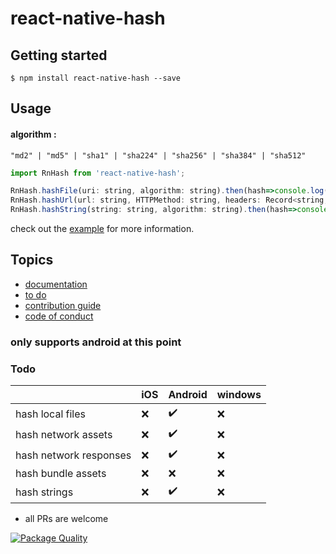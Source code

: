 # react-native-hash

## Getting started

`$ npm install react-native-hash --save`

## Usage

#### algorithm : 
`"md2" | "md5" | "sha1" | "sha224" | "sha256" | "sha384" | "sha512"`

```javascript
import RnHash from 'react-native-hash';

RnHash.hashFile(uri: string, algorithm: string).then(hash=>console.log(hash)).catch(e=>console.log(e));
RnHash.hashUrl(url: string, HTTPMethod: string, headers: Record<string, string>, algorithm: string).then(hash=>console.log(hash)).catch(e=>console.log(e));
RnHash.hashString(string: string, algorithm: string).then(hash=>console.log(hash)).catch(e=>console.log(e));
```
check out the [example](https://github.com/Drazail/react-native-hash/blob/6548c12f61d968aa4c647a1c98f06ca31e591381/example/App.js#L47-L54) for more information.

## Topics

* [documentation](https://github.com/Drazail/react-native-hash/wiki/Documentation)
* [to do](https://github.com/Drazail/react-native-hash/wiki/To-Do)
* [contribution guide](https://github.com/Drazail/react-native-hash/wiki/Contribution-Guide)
* [code of conduct](https://github.com/Drazail/react-native-hash/wiki/Code-of-Conduct)


### only supports android at this point

### Todo
|  |iOS |Android|windows|
|--|----|-------|-------|
|hash local files|:x:|:heavy_check_mark: |:x:|
|hash network assets|:x:|:heavy_check_mark: |:x:|
|hash network responses|:x:|:heavy_check_mark:|:x:|
|hash bundle assets|:x:|:x:|:x:|
|hash strings|:x:|:heavy_check_mark:|:x:|


* all PRs are welcome

[![Package Quality](https://npm.packagequality.com/badge/react-native-hash.png)](https://packagequality.com/#?package=react-native-hash)
